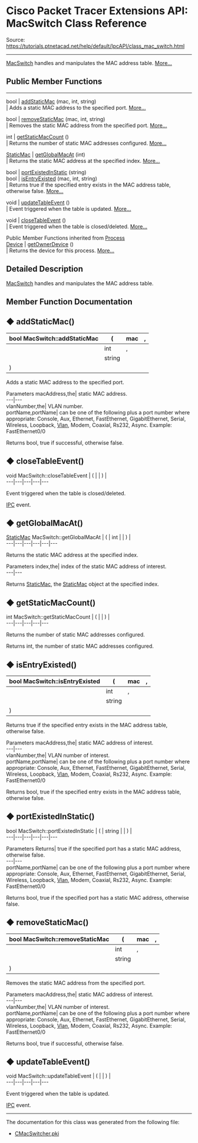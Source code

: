 # Cisco Packet Tracer Extensions API: MacSwitch Class Reference

Source: https://tutorials.ptnetacad.net/help/default/IpcAPI/class_mac_switch.html

---

[MacSwitch](class_mac_switch.html "MacSwitch handles and manipulates the MAC address table.") handles and manipulates the MAC address table. [More...](class_mac_switch.html#details)

##  Public Member Functions  
  
---  
bool | [addStaticMac](class_mac_switch.html#a074753b9ea7f4b097b5925ac273575ca) (mac, int, string)  
| Adds a static MAC address to the specified port. [More...](class_mac_switch.html#a074753b9ea7f4b097b5925ac273575ca)  
  
bool | [removeStaticMac](class_mac_switch.html#a0feaf3b4c693112f60279980166742f9) (mac, int, string)  
| Removes the static MAC address from the specified port. [More...](class_mac_switch.html#a0feaf3b4c693112f60279980166742f9)  
  
int | [getStaticMacCount](class_mac_switch.html#a05e5773ed43da8eddcf81fba8c614fdd) ()  
| Returns the number of static MAC addresses configured. [More...](class_mac_switch.html#a05e5773ed43da8eddcf81fba8c614fdd)  
  
[StaticMac](struct_static_mac.html) | [getGlobalMacAt](class_mac_switch.html#a1c8942693f09782399cf1d6c94691061) (int)  
| Returns the static MAC address at the specified index. [More...](class_mac_switch.html#a1c8942693f09782399cf1d6c94691061)  
  
bool | [portExistedInStatic](class_mac_switch.html#aa85a3b45108295735db8f8381fc4be54) (string)  
bool | [isEntryExisted](class_mac_switch.html#a8ab9ff0b81446180e4a3544ad5e60c20) (mac, int, string)  
| Returns true if the specified entry exists in the MAC address table, otherwise false. [More...](class_mac_switch.html#a8ab9ff0b81446180e4a3544ad5e60c20)  
  
void | [updateTableEvent](class_mac_switch.html#a11890ae5570a28cde4d2cf9749f6318c) ()  
| Event triggered when the table is updated. [More...](class_mac_switch.html#a11890ae5570a28cde4d2cf9749f6318c)  
  
void | [closeTableEvent](class_mac_switch.html#aa5ab34b7a132c95800c85b91b84e7705) ()  
| Event triggered when the table is closed/deleted. [More...](class_mac_switch.html#aa5ab34b7a132c95800c85b91b84e7705)  
  
Public Member Functions inherited from [Process](class_process.html)  
[Device](class_device.html) | [getOwnerDevice](class_process.html#a9cc34f553b0325e0f4074301fd36b77b) ()  
| Returns the device for this process. [More...](class_process.html#a9cc34f553b0325e0f4074301fd36b77b)  
  
  
## Detailed Description

[MacSwitch](class_mac_switch.html "MacSwitch handles and manipulates the MAC address table.") handles and manipulates the MAC address table. 

## Member Function Documentation

## ◆ addStaticMac()

bool MacSwitch::addStaticMac  | ( | mac  | ,   
---|---|---|---  
|  | int  | ,   
|  | string  |   
| ) | |   
  
Adds a static MAC address to the specified port. 

Parameters
     macAddress,the| static MAC address.   
---|---  
vlanNumber,the| VLAN number.   
portName,portName| can be one of the following plus a port number where appropriate: Console, Aux, Ethernet, FastEthernet, GigabitEthernet, Serial, Wireless, Loopback, [Vlan](class_vlan.html "Vlan handles and manipulates the individual VLAN."), Modem, Coaxial, Rs232, Async. Example: FastEthernet0/0  
  
Returns
    bool, true if successful, otherwise false. 

## ◆ closeTableEvent()

void MacSwitch::closeTableEvent  | ( | | ) |   
---|---|---|---|---  
  
Event triggered when the table is closed/deleted. 

[IPC](class_i_p_c.html "IPC is the main entry point for all IPC functionality.") event. 

## ◆ getGlobalMacAt()

[StaticMac](struct_static_mac.html) MacSwitch::getGlobalMacAt  | ( | int  | | ) |   
---|---|---|---|---|---  
  
Returns the static MAC address at the specified index. 

Parameters
     index,the| index of the static MAC address of interest.  
---|---  
  
Returns
    [StaticMac](struct_static_mac.html "Data element for StaticMac."), the [StaticMac](struct_static_mac.html "Data element for StaticMac.") object at the specified index. 

## ◆ getStaticMacCount()

int MacSwitch::getStaticMacCount  | ( | | ) |   
---|---|---|---|---  
  
Returns the number of static MAC addresses configured. 

Returns
    int, the number of static MAC addresses configured. 

## ◆ isEntryExisted()

bool MacSwitch::isEntryExisted  | ( | mac  | ,   
---|---|---|---  
|  | int  | ,   
|  | string  |   
| ) | |   
  
Returns true if the specified entry exists in the MAC address table, otherwise false. 

Parameters
     macAddress,the| static MAC address of interest.   
---|---  
vlanNumber,the| VLAN number of interest.   
portName,portName| can be one of the following plus a port number where appropriate: Console, Aux, Ethernet, FastEthernet, GigabitEthernet, Serial, Wireless, Loopback, [Vlan](class_vlan.html "Vlan handles and manipulates the individual VLAN."), Modem, Coaxial, Rs232, Async. Example: FastEthernet0/0  
  
Returns
    bool, true if the specified entry exists in the MAC address table, otherwise false. 

## ◆ portExistedInStatic()

bool MacSwitch::portExistedInStatic  | ( | string  | | ) |   
---|---|---|---|---|---  
  
Parameters
     Returns| true if the specified port has a static MAC address, otherwise false.  
---|---  
portName,portName| can be one of the following plus a port number where appropriate: Console, Aux, Ethernet, FastEthernet, GigabitEthernet, Serial, Wireless, Loopback, [Vlan](class_vlan.html "Vlan handles and manipulates the individual VLAN."), Modem, Coaxial, Rs232, Async. Example: FastEthernet0/0  
  
Returns
    bool, true if the specified port has a static MAC address, otherwise false. 

## ◆ removeStaticMac()

bool MacSwitch::removeStaticMac  | ( | mac  | ,   
---|---|---|---  
|  | int  | ,   
|  | string  |   
| ) | |   
  
Removes the static MAC address from the specified port. 

Parameters
     macAddress,the| static MAC address of interest.   
---|---  
vlanNumber,the| VLAN number of interest.   
portName,portName| can be one of the following plus a port number where appropriate: Console, Aux, Ethernet, FastEthernet, GigabitEthernet, Serial, Wireless, Loopback, [Vlan](class_vlan.html "Vlan handles and manipulates the individual VLAN."), Modem, Coaxial, Rs232, Async. Example: FastEthernet0/0  
  
Returns
    bool, true if successful, otherwise false. 

## ◆ updateTableEvent()

void MacSwitch::updateTableEvent  | ( | | ) |   
---|---|---|---|---  
  
Event triggered when the table is updated. 

[IPC](class_i_p_c.html "IPC is the main entry point for all IPC functionality.") event. 

* * *

The documentation for this class was generated from the following file:

  * [CMacSwitcher.pki](_c_mac_switcher_8pki.html)


